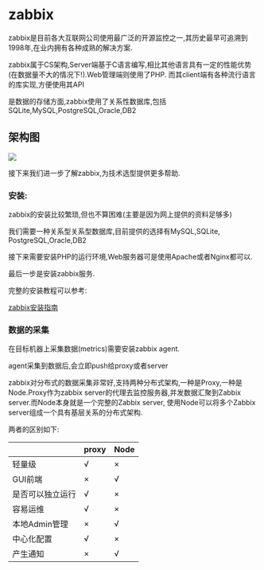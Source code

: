 # zabbix

zabbix是目前各大互联网公司使用最广泛的开源监控之一,其历史最早可追溯到1998年,在业内拥有各种成熟的解决方案.


zabbix属于CS架构,Server端基于C语言编写,相比其他语言具有一定的性能优势(在数据量不大的情况下!).Web管理端则使用了PHP.
而其client端有各种流行语言的库实现,方便使用其API


是数据的存储方面,zabbix使用了关系性数据库,包括SQLite,MySQL,PostgreSQL,Oracle,DB2



## 架构图

![](http://img1.51cto.com/attachment/201208/130335905.png)


接下来我们进一步了解zabbix,为技术选型提供更多帮助.

### 安装:

zabbix的安装比较繁琐,但也不算困难(主要是因为网上提供的资料足够多)

我们需要一种关系型关系型数据库,目前提供的选择有MySQL,SQLite, PostgreSQL,Oracle,DB2

接下来需要安装PHP的运行环境,Web服务器可是使用Apache或者Nginx都可以.

最后一步是安装zabbix服务.

完整的安装教程可以参考:

[zabbix安装指南](http://www.jianshu.com/p/4d98ff87db5f)


### 数据的采集

在目标机器上采集数据(metrics)需要安装zabbix agent.

agent采集到数据后,会立即push给proxy或者server 

zabbix对分布式的数据采集非常好,支持两种分布式架构,一种是Proxy,一种是Node.Proxy作为zabbix server的代理去监控服务器,并发数据汇聚到Zabbix server.而Node本身就是一个完整的Zabbix server,
使用Node可以将多个Zabbix server组成一个具有基层关系的分布式架构.

两者的区别如下:

|              |proxy|Node|
|--------------|-----|----|
|轻量级         |√    |×   |
|GUI前端        |×    |√  |
|是否可以独立运行 |√    |×   |
|容易运维        |√   | ×   |
|本地Admin管理   |×   |√   |
|中心化配置      |√   |×    |
|产生通知       |×   |√    |
